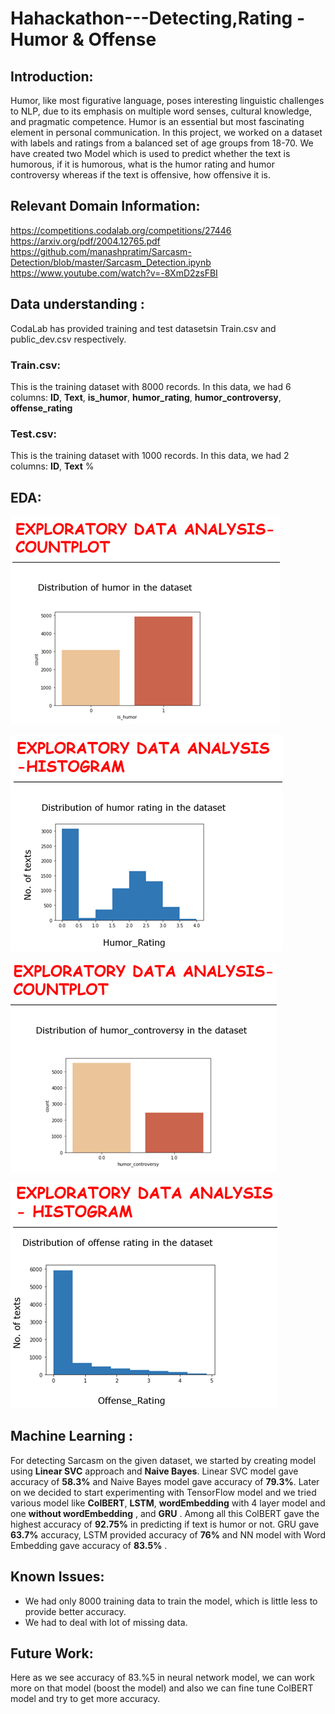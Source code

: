 # Hahackathon---Detecting,Rating - Humor & Offense

## **Introduction:**

Humor, like most figurative language, poses interesting linguistic challenges to NLP, due to its emphasis on multiple word senses, cultural knowledge, and pragmatic competence. Humor is an essential but most fascinating element in personal communication.
In this project, we worked on a dataset with labels and ratings from a balanced set of age groups from 18-70.
We have created two Model which is used to predict whether the text is humorous, if it is humorous, what is the humor rating and humor controversy whereas if the text is offensive, how offensive it is.

## **Relevant Domain Information:**
https://competitions.codalab.org/competitions/27446
https://arxiv.org/pdf/2004.12765.pdf
https://github.com/manashpratim/Sarcasm-Detection/blob/master/Sarcasm_Detection.ipynb
https://www.youtube.com/watch?v=-8XmD2zsFBI

##  **Data understanding :**
CodaLab has provided training and test datasetsin Train.csv and public_dev.csv respectively. 
### Train.csv: 
This is the training dataset with 8000 records. In this data, we had 6 columns: **ID**, **Text**, **is_humor**, **humor_rating**, **humor_controversy**, **offense_rating**

### Test.csv: 
This is the training dataset with 1000 records. In this data, we had 2 columns: **ID**, **Text**
%  
## EDA:

![1](https://github.com/Anisha-Kakwani/Hahackathon---Detecting-Rating-Humor-Offense/blob/punitMashruwala-patch-1_readme/Images/Picture1.png?raw=true)


![2](https://github.com/Anisha-Kakwani/Hahackathon---Detecting-Rating-Humor-Offense/blob/punitMashruwala-patch-1_readme/Images/Picture2.png?raw=true)


![3](https://github.com/Anisha-Kakwani/Hahackathon---Detecting-Rating-Humor-Offense/blob/punitMashruwala-patch-1_readme/Images/Picture3.png?raw=true)


![4](https://github.com/Anisha-Kakwani/Hahackathon---Detecting-Rating-Humor-Offense/blob/punitMashruwala-patch-1_readme/Images/Picture4.png?raw=true)


##  **Machine Learning :**

For detecting Sarcasm on the given dataset, we started by creating model using **Linear SVC** approach and **Naive Bayes**.
Linear SVC model gave accuracy of **58.3%** and Naive Bayes model gave accuracy of **79.3%**.
Later on we decided to start  experimenting with TensorFlow model and we tried various model like **ColBERT**, **LSTM**, **wordEmbedding** with 4 layer model and one **without wordEmbedding** , and **GRU** . 
Among all this ColBERT gave the highest accuracy of **92.75%** in predicting if text is humor or not.
GRU gave **63.7%** accuracy, LSTM provided accuracy of **76%** and NN model with Word Embedding gave accuracy of **83.5%** .

## **Known Issues**:
-   We had only 8000 training data to train the model, which is little less to provide better accuracy.
-   We had to deal with lot of missing data.

## **Future Work**:

Here as we see accuracy of 83.%5 in neural network model, we can work more on that model (boost the model) and also we can fine tune ColBERT model and try to get more accuracy.


